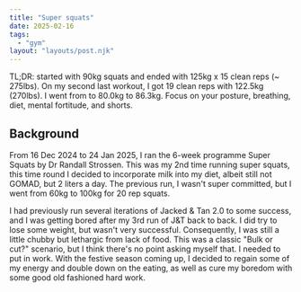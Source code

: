 ```yaml
---
title: "Super squats"
date: 2025-02-16
tags:
  - "gym"
layout: "layouts/post.njk"
---
```


TL;DR: started with 90kg squats and ended with 125kg x 15 clean reps (~ 275lbs).
On my second last workout, I got 19 clean reps with 122.5kg (270lbs).
I went from to 80.0kg to 86.3kg.
Focus on your posture, breathing, diet, mental fortitude, and shorts.

## Background

From 16 Dec 2024 to 24 Jan 2025, I ran the 6-week programme Super Squats
by Dr Randall Strossen. This was my 2nd time running super squats,
this time round I decided to incorporate milk into my diet, albeit 
still not GOMAD, but 2 liters a day. The previous run, I wasn't super committed,
but I went from 60kg to 100kg for 20 rep squats.

I had previously run several iterations of Jacked & Tan 2.0 to some success,
and I was getting bored after my 3rd run of J&T back to back. I did try to
lose some weight, but wasn't very successful. Consequently, I was still a little chubby
but lethargic from lack of food. This was a classic "Bulk or cut?" scenario,
but I think there's no point asking myself that. I needed to put in work.
With the festive season coming up, I decided
to regain some of my energy and double down on the eating, as well as cure my boredom
with some good old fashioned hard work. 
